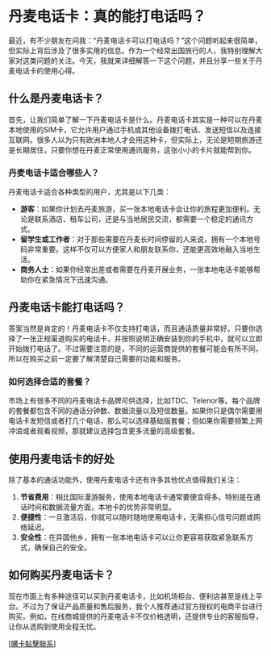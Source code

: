 # 丹麦电话卡：真的能打电话吗？

最近，有不少朋友在问我：“丹麦电话卡可以打电话吗？”这个问题听起来很简单，但实际上背后涉及了很多实用的信息。作为一个经常出国旅行的人，我特别理解大家对这类问题的关注。今天，我就来详细解答一下这个问题，并且分享一些关于丹麦电话卡的使用心得。

## 什么是丹麦电话卡？

首先，让我们简单了解一下丹麦电话卡是什么。丹麦电话卡其实是一种可以在丹麦本地使用的SIM卡，它允许用户通过手机或其他设备拨打电话、发送短信以及连接互联网。很多人以为只有欧洲本地人才会用这种卡，但实际上，无论是短期旅游还是长期居住，只要你想在丹麦正常使用通讯服务，这张小小的卡片就能帮到你。

### 丹麦电话卡适合哪些人？

丹麦电话卡适合各种类型的用户，尤其是以下几类：

- **游客**：如果你计划去丹麦旅游，买一张本地电话卡会让你的旅程更加便利。无论是联系酒店、租车公司，还是与当地居民交流，都需要一个稳定的通讯方式。
- **留学生或工作者**：对于那些需要在丹麦长时间停留的人来说，拥有一个本地号码非常重要。这样不仅可以方便家人和朋友联系你，还能更高效地融入当地生活。
- **商务人士**：如果你经常出差或者需要在丹麦开展业务，一张本地电话卡能够帮助你在紧急情况下迅速沟通。

## 丹麦电话卡能打电话吗？

答案当然是肯定的！丹麦电话卡不仅支持打电话，而且通话质量非常好。只要你选择了一张正规渠道购买的电话卡，并按照说明正确安装到你的手机中，就可以立即开始拨打电话了。不过需要注意的是，不同的运营商提供的套餐可能会有所不同，所以在购买之前一定要了解清楚自己需要的功能和服务。

### 如何选择合适的套餐？

市场上有很多不同的丹麦电话卡品牌可供选择，比如TDC、Telenor等。每个品牌的套餐都包含不同的通话分钟数、数据流量以及短信数量。如果你只是偶尔需要用电话卡发短信或者打几个电话，那么可以选择基础版套餐；但如果你需要频繁上网冲浪或者观看视频，那就建议选择包含更多流量的高级套餐。

## 使用丹麦电话卡的好处

除了基本的通话功能外，使用丹麦电话卡还有许多其他优点值得我们关注：

1. **节省费用**：相比国际漫游服务，使用本地电话卡通常要便宜得多。特别是在通话时间和数据流量方面，本地卡的优势非常明显。
2. **便捷性**：一旦激活后，你就可以随时随地使用电话卡，无需担心信号问题或网络延迟。
3. **安全性**：在异国他乡，拥有一张本地电话卡可以让你更容易获取紧急联系方式，确保自己的安全。

## 如何购买丹麦电话卡？

现在市面上有多种途径可以买到丹麦电话卡，比如机场柜台、便利店甚至是线上平台。不过为了保证产品质量和售后服务，我个人推荐通过官方授权的电商平台进行购买。例如，在线商城提供的丹麦电话卡不仅价格透明，还提供专业的客服指导，让你从选购到使用全程无忧。

[[購卡點擊聯系](https://t.me/s/esim1088)]